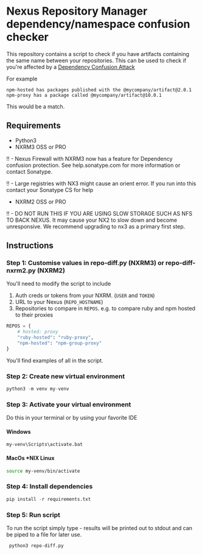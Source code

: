 # Nexus Repository Manager dependency/namespace confusion checker
This repository contains a script to check if you have artifacts containing the same name between your repositories. This can be used to check if you're affected by a [Dependency Confusion Attack](https://blog.sonatype.com/dependency-hijacking-software-supply-chain-attack-hits-more-than-35-organizations)

For example 
````
npm-hosted has packages published with the @mycompany/artifact@2.0.1
npm-proxy has a package called @mycompany/artifact@10.0.1
````

This would be a match.

## Requirements
* Python3
* NXRM3 OSS or PRO

‼ - Nexus Firewall with NXRM3 now has a feature for Dependency confusion protection. See help.sonatype.com for more information or contact Sonatype.

‼ - Large registries with NX3 might cause an orient error. 
If you run into this contact your Sonatype CS for help

* NXRM2 OSS or PRO

‼ - DO NOT RUN THIS IF YOU ARE USING SLOW STORAGE SUCH AS NFS TO BACK NEXUS. 
It may cause your NX2 to slow down and become unresponsive. We recommend upgrading to nx3 as a primary first step.


## Instructions

### Step 1: Customise values in repo-diff.py (NXRM3) or repo-diff-nxrm2.py (NXRM2)
You'll need to modify the script to include 
1. Auth creds or tokens from your NXRM. (`USER` and `TOKEN`)
1. URL to your Nexus (`REPO_HOSTNAME`)
1. Repositories to compare in `REPOS`. e.g. to compare ruby and npm hosted to their proxies

```python
REPOS = {
    # hosted: proxy
    "ruby-hosted": "ruby-proxy",
    "npm-hosted": "npm-group-proxy"
}
```
You'll find examples of all in the script.

### Step 2: Create new virtual environment
```python
python3 -m venv my-venv
```
### Step 3: Activate your virtual environment
Do this in your terminal or by using your favorite IDE
#### Windows
```
my-venv\Scripts\activate.bat
```

#### MacOs *NIX Linux
```bash
source my-venv/bin/activate
```

### Step 4: Install dependencies
```python
pip install -r requirements.txt
```

### Step 5: Run script
To run the script simply type - results will be printed out to stdout and can be piped to a file for later use.
```python
 python3 repo-diff.py
 ````

